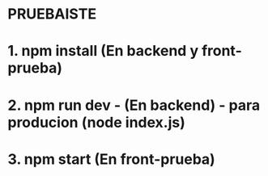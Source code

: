 # PRUEBAISTE
 
# 1. npm install  (En backend y front-prueba)
# 2. npm run dev - (En backend) - para producion (node index.js)
# 3. npm start (En front-prueba)
